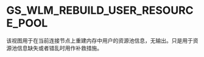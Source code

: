 # GS\_WLM\_REBUILD\_USER\_RESOURCE\_POOL<a name="ZH-CN_TOPIC_0242385922"></a>

该视图用于在当前连接节点上重建内存中用户的资源池信息，无输出。只是用于资源池信息缺失或者错乱时用作补救措施。


